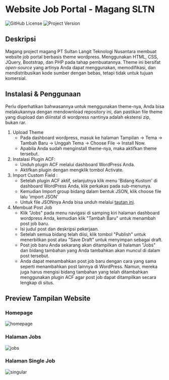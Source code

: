 # Website Job Portal - Magang SLTN
![GitHub License](https://img.shields.io/badge/license-MIT-brightgreen)
![Project Version](https://img.shields.io/badge/version-1.1-informational)
## Deskripsi
Magang project magang PT Sultan Langit Teknologi Nusantara membuat website job portal berbasis theme wordpress. Menggunakan HTML, CSS, JQuery, Bootstrap, dan PHP pada tahap pembuatannya. Theme ini bersifat *open-source*  yang artinya Anda dapat menggunakan, memodifikasi, dan mendistribusikan kode sumber dengan bebas, tetapi tidak untuk tujuan komersial.
## Instalasi & Penggunaan
Perlu diperhatikan bahwasannya untuk menggunakan theme-nya, Anda bisa melakukannya dengan mendownload repository ini, dan pastikan file theme yang diupload dan diiinstal di wordpress nantinya adalah ekstensi zip, bukan rar.
1. Upload Theme
    * Pada dashboard wordpress, masuk ke halaman Tampilan -> Tema -> Tambah Baru -> Unggah Tema -> Choose File -> Install Now.
    * Apabila Anda sudah menginstall theme-nya, maka aktifkan theme tersebut.
2. Instalasi Plugin ACF:
    * Unduh plugin ACF melalui dashboard WordPress Anda.
    * Aktifkan plugin dengan mengklik tombol Activate.
3. Import Custom Field :
    * Setelah plugin ACF aktif, selanjutnya klik menu 'Bidang Kustom' di dashboard WordPress Anda, klik perkakas pada sub-menunya.
    * Kemudian Import group bidang dalam bentuk JSON, klik choose file lalu 'import JSON'
    * Untuk file JSONnya Anda bisa unduh melalui [tautan ini](https://drive.google.com/file/d/1Q_nUY_0vAHC68jvNCpMXxK_Rn6aJ_1Wb/view?usp=sharing).
4. Membuat Post Job
    * Klik "Jobs" pada menu navigasi di samping kiri halaman dashboard wordpress Anda, kemudian klik "Tambah Baru" untuk menambah post job baru.
    * Isi judul post dan deskripsi pekerjaan.
    * Setelah semua bidang telah diisi, klik tombol "Publish" untuk menerbitkan post atau "Save Draft" untuk menyimpan sebagai draft.
    * Post job baru Anda sekarang akan ditampilkan di halaman "Jobs" dan bidang tambahan yang Anda tambahkan akan muncul di dalam post tersebut.
    * Anda dapat menambahkan post job baru dengan cara yang sama seperti menambahkan post lainnya di WordPress. Namun, mereka juga harus mengisi bidang tambahan yang telah ditambahkan menggunakan plugin ACF agar post job dapat ditampilkan secara lengkap di situs.
## Preview Tampilan Website
### Homepage
![homepage](https://user-images.githubusercontent.com/82860149/227062669-ec1ae48e-ff95-4b09-a74d-9df0f7260eed.png)

### Halaman Jobs
![jobs](https://user-images.githubusercontent.com/82860149/227062702-5ec6bdf4-472c-4b88-b268-8f17e582671b.png)

### Halaman Single Job
![singular](https://user-images.githubusercontent.com/82860149/227062732-19b90dca-b85f-41a4-8e6c-5a637030993e.png)
